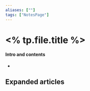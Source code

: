 ```yaml
---
aliases: [""]
tags: ["NotesPage"]
---
```


# <% tp.file.title %>

#### Intro and contents
- 


## Expanded articles
